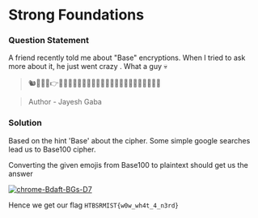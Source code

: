 # Strong Foundations

### Question Statement
A friend recently told me about "Base" encryptions. When I tried to ask more about it, he just went crazy . What a guy 💀

> 🐿👋🐹👊👉👄👀👊👋👲👮🐧👮👖👮👟🐫👫👖🐫👖👥🐪👩👛👴🐁

> Author - Jayesh Gaba

### Solution

Based on the hint 'Base' about the cipher. Some simple google searches lead us to Base100 cipher.

Converting the given emojis from Base100 to plaintext should get us the answer

<a href="https://imgbb.com/"><img src="https://i.ibb.co/jyRZw0Y/chrome-Bdaft-BGs-D7.png" alt="chrome-Bdaft-BGs-D7" border="0"></a>

Hence we get our flag ```HTBSRMIST{w0w_wh4t_4_n3rd}```
